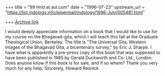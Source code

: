 +++
title = "99 Hrid at aol.com"
date = "1996-07-23"
upstream_url = "https://list.indology.info/pipermail/indology/1996-July/005481.html"

+++
[Archive link](https://list.indology.info/pipermail/indology/1996-July/005481.html)

I would deeply appreciate information on a book that I would like to use for
my course on the Bhagavad-gita, which I will teach this fall at the Graduate
Theological Union, Berkeley.
The title is "The Universal Gita, Western Images of the Bhagavad Gita, a
bicentenary survey," by Eric J. Sharpe. I have what is apparently a pre-press
copy of this book that was supposed to have been published in 1985 by Gerald
Duckworth and Co. Ltd., London.
   Does anyone know if this book is for sale, and if so where? Thank you very
much for any help.
Sincerely,
Howard Resnick




